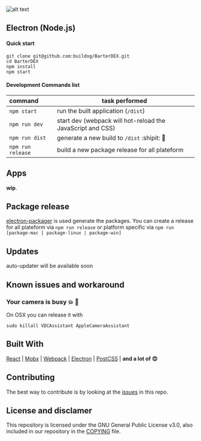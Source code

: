 ![alt text](https://github.com/buildog/BarterDEX/raw/release/react/resources/github/logoWithPunchline.png)

## Electron (Node.js)

#### Quick start

```
git clone git@github.com:buildog/BarterDEX.git
cd BarterDEX
npm install
npm start
```

#### Development Commands list

| command  | task performed  |
|:-----------| -----------|
| `npm start`   | run the built application (`/dist`) |
| `npm run dev` | start dev (webpack will hot-reload the JavaScript and CSS) |
| `npm run dist` | generate a new build to `/dist` :shipit: 🎉 |
| `npm run release` | build a new package release for all plateform |


## Apps
**wip**.

## Package release

[electron-packager](https://github.com/electron-userland/electron-packager) is used generate the packages. You can create a release for all plateform via `npm run release` or platform specific via `npm run [package-mac | package-linux | package-win]`

## Updates

auto-updater will be available soon


## Known issues and workaround

### Your camera is busy :collision: :movie_camera:
On OSX you can release it with  
```
sudo killall VDCAssistant AppleCameraAssistant
```


## Built With
[React](https://facebook.github.io/react/) |
[Mobx](https://github.com/mobxjs/mobx) |
[Webpack](https://webpack.github.io/)  |
[Electron](https://github.com/electron/electron)  |
[PostCSS](https://github.com/postcss/postcss)  | **and a lot of 😍**


## Contributing
The best way to contribute is by looking at the [issues](https://github.com/buildog/BarterDEX/issues) in this repo.  

## License and disclamer
This repository is licensed under the GNU General Public License v3.0, also included in our repository in the [COPYING](https://github.com/buildog/BarterDEX/blob/master/COPYING) file.
